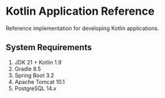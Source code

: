 # Kotlin Application Reference
Reference implementation for developing Kotlin applications.

## System Requirements

1. JDK 21 + Kotlin 1.9
2. Gradle 8.5
3. Spring Boot 3.2
4. Apache Tomcat 10.1
5. PostgreSQL 14.x